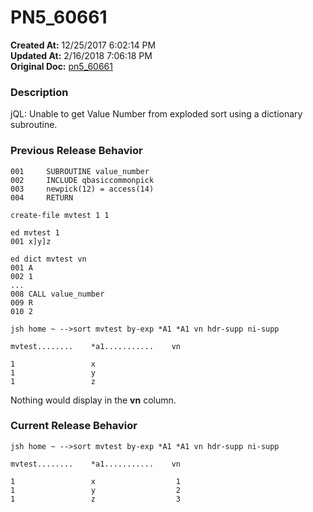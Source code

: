 # PN5_60661

**Created At:** 12/25/2017 6:02:14 PM  
**Updated At:** 2/16/2018 7:06:18 PM  
**Original Doc:** [pn5_60661](https://docs.jbase.com/release-notes/pn5_60661)  


### Description

jQL: Unable to get Value Number from exploded sort using a dictionary subroutine.



### Previous Release Behavior

```
001     SUBROUTINE value_number
002     INCLUDE qbasiccommonpick
003     newpick(12) = access(14)
004     RETURN

create-file mvtest 1 1

ed mvtest 1
001 x]y]z

ed dict mvtest vn
001 A
002 1
...
008 CALL value_number
009 R
010 2

jsh home ~ -->sort mvtest by-exp *A1 *A1 vn hdr-supp ni-supp

mvtest........    *a1...........    vn

1                 x
1                 y
1                 z
```

Nothing would display in the **vn** column.



### Current Release Behavior

```
jsh home ~ -->sort mvtest by-exp *A1 *A1 vn hdr-supp ni-supp

mvtest........    *a1...........    vn

1                 x                  1
1                 y                  2
1                 z                  3
```
